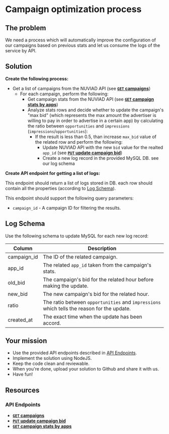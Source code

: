 # Campaign optimization process

## The problem

We need a process which will automatically improve the configuration of our campaigns based on previous stats and let us consume the logs of the service by API.

## Solution

**Create the following process:**

 * Get a list of campaigns from the NUVIAD API (see **[<code>GET</code> campaigns](../api_docs/GET_campaigns.md)**)
    * For each campaign, perform the following:
        * Get campaign stats from the NUVIAD API (see **[<code>GET</code> campaign stats by apps](../api_docs/GET_campaign_stats_by_apps.md)**)
        * Analyze stats rows and decide whether to update the campaign's "max bid" (which represents the max amount the advertiser is willing to pay in order to advertise in a certain app) by calculating the ratio between `opportunities` and `impressions` (`impressions`/`opportunities`):
            * If the result is less than 0.5, than increase `max_bid` value of the related row and perform the following:
                * Update NUVIAD API with the new `bid` value for the realted `app_id` (see **[<code>PUT</code> update campaign bid](../api_docs/PUT_update_campaign_bid.md)**)
                * Create a new log record in the provided MySQL DB. see our log schema

**Create API endpoint for getting a list of logs:**

This endpoint should return a list of logs stored in DB. each row should contain all the properties (according to [Log Schema](#log-schema)).

This endpoint should support the following query parameters:

 * `campaign_id` - A campaign ID for filtering the results.

## Log Schema

Use the following schema to update MySQL for each new log record:

| Column      | Description                                                                                |
|-------------|--------------------------------------------------------------------------------------------|
| campaign_id | The ID of the related campaign.                                                            |
| app_id      | The related `app_id` taken from the campaign's stats.                                      |
| old_bid     | The campaign's bid for the related hour before making the update.                          |
| new_bid     | The new campaign's bid for the related hour.                                               |
| ratio       | The ratio between `opportunities` and `impressions` which tells the reason for the update. |
| created_at  | The exact time when the update has been accord.                                            |

## Your mission

 * Use the provided API endpoints described in [API Endpoints](#api-endpoints).
 * Implement the solution using NodeJS.
 * Keep the code clean and reviewable.
 * When you're done, upload your solution to Github and share it with us.
 * Have fun!

## Resources

### API Endpoints

- **[<code>GET</code> campaigns](../api_docs/GET_campaigns.md)**
- **[<code>PUT</code> update campaign bid](../api_docs/PUT_update_campaign_bid.md)**
- **[<code>GET</code> campaign stats by apps](../api_docs/GET_campaign_stats_by_apps.md)**